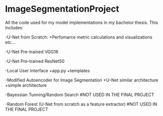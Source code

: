 # ImageSegmentationProject
All the code used for my model implementations in my bachelor thesis.
This includes: 

-U-Net from Scratch:
  +Perfomarce metric calculations and visualizations etc...
  
-U-Net Pre-trained VGG16

-U-Net Pre-trained ResNet50

-Local User Interface
  +app.py
  +templates
  
 -Modified Autoencoder for Image Segmentation 
  +U-Net similar architecture
  +simple architecture

-Bayessian Tunning/Random Search #NOT USED IN THE FINAL PROJECT

-Random Forest (U-Net from scratch as a feature extractor) #NOT USED IN THE FINAL PROJECT


